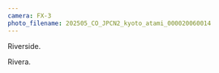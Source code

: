```yaml
---
camera: FX-3
photo_filename: 202505_CO_JPCN2_kyoto_atami_000020060014
---
```


Riverside.

Rivera.

